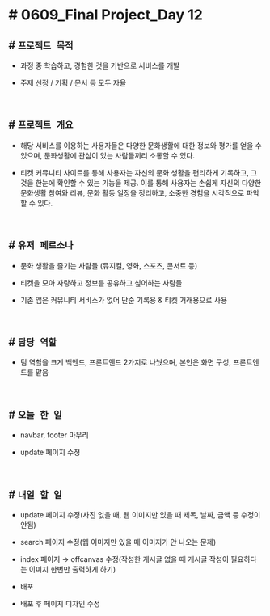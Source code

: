 # # 0609_Final Project_Day 12

## # `프로젝트 목적`
- 과정 중 학습하고, 경험한 것을 기반으로 서비스를 개발

- 주제 선정 / 기획 / 문서 등 모두 자율

<br>

## # `프로젝트 개요`
- 해당 서비스를 이용하는 사용자들은 다양한 문화생활에 대한 정보와 평가를 얻을 수 있으며, 문화생활에 관심이 있는 사람들끼리 소통할 수 있다.

- 티켓 커뮤니티 사이트를 통해 사용자는 자신의 문화 생활을 편리하게 기록하고, 그것을 한눈에 확인할 수 있는 기능을 제공. 이를 통해 사용자는 손쉽게 자신의 다양한 문화생활 참여와 리뷰, 문화 활동 일정을 정리하고, 소중한 경험을 시각적으로 파악할 수 있다.

<br>

## # `유저 페르소나`
- 문화 생활을 즐기는 사람들 (뮤지컬, 영화, 스포츠, 콘서트 등)

- 티켓을 모아 자랑하고 정보를 공유하고 싶어하는 사람들

- 기존 앱은 커뮤니티 서비스가 없어 단순 기록용 & 티켓 거래용으로 사용

<br>

## # `담당 역할`
- 팀 역할을 크게 백엔드, 프론트엔드 2가지로 나눴으며, 본인은 화면 구성, 프론트엔드를 맡음

<br>

## # `오늘 한 일`

- navbar, footer 마무리

- update 페이지 수정

<br>


## # `내일 할 일`

- update 페이지 수정(사진 없을 때, 웹 이미지만 있을 때 제목, 날짜, 금액 등 수정이 안됨)

- search 페이지 수정(웹 이미지만 있을 때 이미지가 안 나오는 문제)

- index 페이지 → offcanvas 수정(작성한 게시글 없을 때 게시글 작성이 필요하다는 이미지 한번만 출력하게 하기)

- 배포

- 배포 후 페이지 디자인 수정


